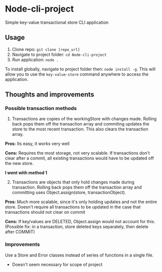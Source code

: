 # Node-cli-project
Simple key-value transactional store CLI application

## Usage
1. Clone repo: `git clone [repo_url]`
2. Navigate to project folder: `cd Node-cli-project`
3. Run application: `node .`


To install globally, navigate to project folder then: `node install -g`. This will allow you to use the `key-value-store` command anywhere to access the application.

## Thoughts and improvements 


### Possible transaction methods
1. Transactions are copies of the workingStore with changes made. Rolling back pops them off the transaction array and commiting updates the store to the most recent transaction.  This also clears the transaction array.

**Pros:** Its easy, it works very well

**Cons:** Requires the most storage, not very scalable. If transactions don't clear after a commit, all existing transactions would have to be updated off the new store.

**I went with method 1**

2. Transactions are objects that only hold changes made during transaction.  Rolling back pops them off the transaction array and committing uses Object.assign(store, transactionObject).

**Pros:** Much more scalable, since it's only holding updates and not the entire store.  Doesn't require all transactions to be updated in the case that transactions should not clear on commit

**Cons:** If key/values are DELETED, Object.assign would not account for this. (Possible fix: in a transaction, store deleted keys separately, then delete after COMMIT) 

### Improvements
Use a Store and Error classes instead of series of functions in a single file.

- Doesn't seem necessary for scope of project
